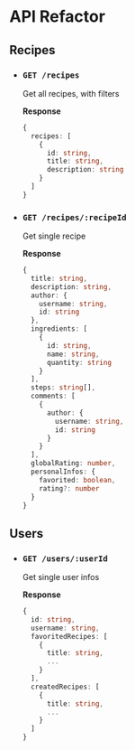 # API Refactor

## Recipes

- ### `GET /recipes`

  Get all recipes, with filters

  **Response**

  ```ts
  {
    recipes: [
      {
        id: string,
        title: string,
        description: string
      }
    ]
  }
  ```

- ### `GET /recipes/:recipeId`

  Get single recipe

  **Response**

  ```ts
  {
    title: string,
    description: string,
    author: {
      username: string,
      id: string
    },
    ingredients: [
      {
        id: string,
        name: string,
        quantity: string
      }
    ],
    steps: string[],
    comments: [
      {
        author: {
          username: string,
          id: string
        }
      }
    ],
    globalRating: number,
    personalInfos: {
      favorited: boolean,
      rating?: number
    }
  }
  ```

## Users

- ### `GET /users/:userId`

  Get single user infos

  **Response**

  ```ts
  {
    id: string,
    username: string,
    favoritedRecipes: [
      {
        title: string,
        ...
      }
    ],
    createdRecipes: [
      {
        title: string,
        ...
      }
    ]
  }
  ```